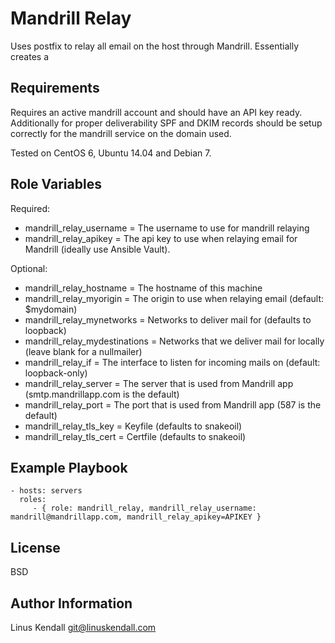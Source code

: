 Mandrill Relay
=========

Uses postfix to relay all email on the host through Mandrill. Essentially creates a 

Requirements
------------

Requires an active mandrill account and should have an API key ready. Additionally for proper deliverability SPF and DKIM records should be setup correctly for the mandrill service on the domain used.

Tested on CentOS 6, Ubuntu 14.04 and Debian 7. 

Role Variables
--------------

Required:
- mandrill\_relay\_username = The username to use for mandrill relaying
- mandrill\_relay\_apikey = The api key to use when relaying email for Mandrill (ideally use Ansible Vault).

Optional: 
- mandrill\_relay\_hostname = The hostname of this machine
- mandrill\_relay\_myorigin = The origin to use when relaying email (default: $mydomain)
- mandrill\_relay\_mynetworks = Networks to deliver mail for (defaults to loopback)
- mandrill\_relay\_mydestinations = Networks that we deliver mail for locally (leave blank for a nullmailer)
- mandrill\_relay\_if = The interface to listen for incoming mails on (default: loopback-only)
- mandrill\_relay\_server = The server that is used from Mandrill app (smtp.mandrillapp.com is the default)
- mandrill\_relay\_port = The port that is used from Mandrill app (587 is the default)
- mandrill\_relay\_tls\_key = Keyfile (defaults to snakeoil)
- mandrill\_relay\_tls\_cert = Certfile (defaults to snakeoil)

Example Playbook
----------------

    - hosts: servers
      roles:
         - { role: mandrill_relay, mandrill_relay_username: mandrill@mandrillapp.com, mandrill_relay_apikey=APIKEY }

License
-------

BSD

Author Information
------------------

Linus Kendall <git@linuskendall.com>
